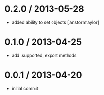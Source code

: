 
0.2.0 / 2013-05-28
==================

 * added ability to set objects [ianstormtaylor]

0.1.0 / 2013-04-25
==================

  * add .supported, export methods

0.0.1 / 2013-04-20
==================

  * initial commit
